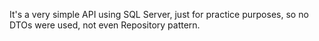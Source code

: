 <p>It's a very simple API using SQL Server, just for practice purposes, so no DTOs were used, not even Repository pattern.</p>
